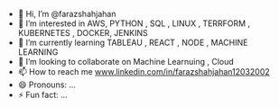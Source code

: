 - 👋 Hi, I’m @farazshahjahan
- 👀 I’m interested in AWS, PYTHON , SQL , LINUX , TERRFORM , KUBERNETES , DOCKER, JENKINS
- 🌱 I’m currently learning TABLEAU , REACT , NODE , MACHINE LEARNING
- 💞️ I’m looking to collaborate on  Machine Learnuing , Cloud 
- 📫 How to reach me www.linkedin.com/in/farazshahjahan12032002
- 😄 Pronouns: ...
- ⚡ Fun fact: ...

<!---
farazshahjahan/farazshahjahan is a ✨ special ✨ repository because its `README.md` (this file) appears on your GitHub profile.
You can click the Preview link to take a look at your changes.
--->
